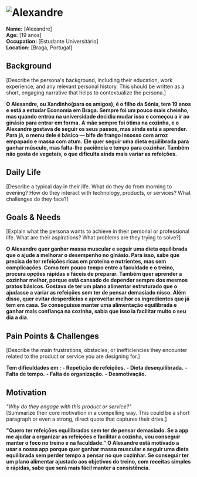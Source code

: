 # ![Alexandre](personas/persona2.jpeg)  
**Name:** [Alexandre]  
**Age:** [19 anos]  
**Occupation:** [Estudante Universitário]  
**Location:** [Braga, Portugal]  

## Background  
[Describe the persona's background, including their education, work experience, and any relevant personal history. This should be written as a short, engaging narrative that helps to contextualize the persona.]  

**O Alexandre, ou Xandinho(para os amigos), é o filho da Sónia, tem 19 anos e está a estudar Economia em Braga. Sempre foi um pouco mais cheinho, mas quando entrou na universidade decidiu mudar isso e começou a ir ao ginásio para entrar em forma.**
**A mãe sempre foi ótima na cozinha, e o Alexandre gostava de seguir os seus passos, mas ainda está a aprender. Para já, o menu dele é básico — bife de frango insosso com arroz empapado e massa com atum.**
**Ele quer seguir uma dieta equilibrada para ganhar músculo, mas falta-lhe paciência e tempo para cozinhar. Também não gosta de vegetais, o que dificulta ainda mais variar as refeições.**

## Daily Life  
[Describe a typical day in their life. What do they do from morning to evening? How do they interact with technology, products, or services? What challenges do they face?]  

## Goals & Needs  
[Explain what the persona wants to achieve in their personal or professional life. What are their aspirations? What problems are they trying to solve?]  

**O Alexandre quer ganhar massa muscular e seguir uma dieta equilibrada que o ajude a melhorar o desempenho no ginásio. Para isso, sabe que precisa de ter refeições ricas em proteína e nutrientes, mas sem complicações. Como tem pouco tempo entre a faculdade e o treino, procura opções rápidas e fáceis de preparar.**
**Também quer aprender a cozinhar melhor, porque está cansado de depender sempre dos mesmos pratos básicos. Gostava de ter um plano alimentar estruturado que o ajudasse a variar as refeições sem ter de pensar demasiado nisso. Além disso, quer evitar desperdícios e aproveitar melhor os ingredientes que já tem em casa. Se conseguisse manter uma alimentação equilibrada e ganhar mais confiança na cozinha, sabia que isso ia facilitar muito o seu dia a dia.**

## Pain Points & Challenges  
[Describe the main frustrations, obstacles, or inefficiencies they encounter related to the product or service you are designing for.]  

**Tem dificuldades em :**
    **- Repetição de refeições.**
    **- Dieta desequilibrada.**
    **- Falta de tempo.**
    **- Falta de organização.**
    **- Desmotivação.**

## Motivation  
*"Why do they engage with this product or service?"*  
[Summarize their core motivation in a compelling way. This could be a short paragraph or even a strong, direct quote that captures their drive.]  

**"Quero ter refeições equilibradas sem ter de pensar demasiado. Se a app me ajudar a organizar as refeições e facilitar a cozinha, vou conseguir manter o foco no treino e na faculdade." O Alexandre está motivado a usar a nossa app porque quer ganhar massa muscular e seguir uma dieta equilibrada sem perder tempo a pensar no que cozinhar. Se conseguir ter um plano alimentar ajustado aos objetivos do treino, com receitas simples e rápidas, sabe que será mais fácil manter a consistência.**